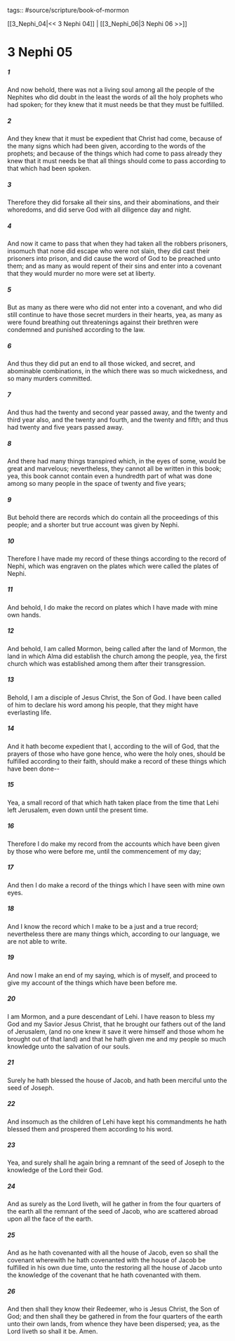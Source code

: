 tags:: #source/scripture/book-of-mormon

[[3_Nephi_04|<< 3 Nephi 04]] | [[3_Nephi_06|3 Nephi 06 >>]]

# 3 Nephi 05

##### 1

And now behold, there was not a living soul among all the people of the Nephites who did doubt in the least the words of all the holy prophets who had spoken; for they knew that it must needs be that they must be fulfilled.

##### 2

And they knew that it must be expedient that Christ had come, because of the many signs which had been given, according to the words of the prophets; and because of the things which had come to pass already they knew that it must needs be that all things should come to pass according to that which had been spoken.

##### 3

Therefore they did forsake all their sins, and their abominations, and their whoredoms, and did serve God with all diligence day and night.

##### 4

And now it came to pass that when they had taken all the robbers prisoners, insomuch that none did escape who were not slain, they did cast their prisoners into prison, and did cause the word of God to be preached unto them; and as many as would repent of their sins and enter into a covenant that they would murder no more were set at liberty.

##### 5

But as many as there were who did not enter into a covenant, and who did still continue to have those secret murders in their hearts, yea, as many as were found breathing out threatenings against their brethren were condemned and punished according to the law.

##### 6

And thus they did put an end to all those wicked, and secret, and abominable combinations, in the which there was so much wickedness, and so many murders committed.

##### 7

And thus had the twenty and second year passed away, and the twenty and third year also, and the twenty and fourth, and the twenty and fifth; and thus had twenty and five years passed away.

##### 8

And there had many things transpired which, in the eyes of some, would be great and marvelous; nevertheless, they cannot all be written in this book; yea, this book cannot contain even a hundredth part of what was done among so many people in the space of twenty and five years;

##### 9

But behold there are records which do contain all the proceedings of this people; and a shorter but true account was given by Nephi.

##### 10

Therefore I have made my record of these things according to the record of Nephi, which was engraven on the plates which were called the plates of Nephi.

##### 11

And behold, I do make the record on plates which I have made with mine own hands.

##### 12

And behold, I am called Mormon, being called after the land of Mormon, the land in which Alma did establish the church among the people, yea, the first church which was established among them after their transgression.

##### 13

Behold, I am a disciple of Jesus Christ, the Son of God. I have been called of him to declare his word among his people, that they might have everlasting life.

##### 14

And it hath become expedient that I, according to the will of God, that the prayers of those who have gone hence, who were the holy ones, should be fulfilled according to their faith, should make a record of these things which have been done--

##### 15

Yea, a small record of that which hath taken place from the time that Lehi left Jerusalem, even down until the present time.

##### 16

Therefore I do make my record from the accounts which have been given by those who were before me, until the commencement of my day;

##### 17

And then I do make a record of the things which I have seen with mine own eyes.

##### 18

And I know the record which I make to be a just and a true record; nevertheless there are many things which, according to our language, we are not able to write.

##### 19

And now I make an end of my saying, which is of myself, and proceed to give my account of the things which have been before me.

##### 20

I am Mormon, and a pure descendant of Lehi. I have reason to bless my God and my Savior Jesus Christ, that he brought our fathers out of the land of Jerusalem, (and no one knew it save it were himself and those whom he brought out of that land) and that he hath given me and my people so much knowledge unto the salvation of our souls.

##### 21

Surely he hath blessed the house of Jacob, and hath been merciful unto the seed of Joseph.

##### 22

And insomuch as the children of Lehi have kept his commandments he hath blessed them and prospered them according to his word.

##### 23

Yea, and surely shall he again bring a remnant of the seed of Joseph to the knowledge of the Lord their God.

##### 24

And as surely as the Lord liveth, will he gather in from the four quarters of the earth all the remnant of the seed of Jacob, who are scattered abroad upon all the face of the earth.

##### 25

And as he hath covenanted with all the house of Jacob, even so shall the covenant wherewith he hath covenanted with the house of Jacob be fulfilled in his own due time, unto the restoring all the house of Jacob unto the knowledge of the covenant that he hath covenanted with them.

##### 26

And then shall they know their Redeemer, who is Jesus Christ, the Son of God; and then shall they be gathered in from the four quarters of the earth unto their own lands, from whence they have been dispersed; yea, as the Lord liveth so shall it be. Amen.
